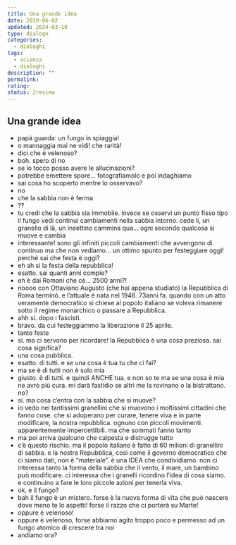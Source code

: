 ```yaml
---
title: Una grande idea
date: 2019-06-02
updated: 2024-03-19
type: dialogo
categories:
  - dialoghi
tags:
  - scienza
  - dialoghi
description: ""
permalink: 
rating: 
status: 2review
---
```

## Una grande idea

- papà guarda: un fungo in spiaggia!
- o mannaggia mai ne vidi! che rarità!
- dici che è velenoso?
- boh. spero di no
- se lo tocco posso avere le allucinazioni?
- potrebbe emettere spore... fotografiamolo e poi indaghiamo
- sai cosa ho scoperto mentre lo osservavo?
- no
- che la sabbia non è ferma
- ??
- tu credi che la sabbia sia immobile. invece se osservi un punto fisso tipo il fungo vedi continui cambiamenti nella sabbia intorno. cede li, un granello di là, un insettino cammina qua... ogni secondo qualcosa si muove e cambia
- interessante! sono gli infiniti piccoli cambiamenti che avvengono di continuo ma che non vediamo... un ottimo spunto per festeggiare oggi! perché sai che festa è oggi?
- eh ah si la festa della repubblica!
- esatto. sai quanti anni compie?
- eh è dai Romani che cè... 2500 anni?!
- noooo con Ottaviano Augusto (che hai appena studiato) la Repubblica di Roma terminó. e l’attuale è nata nel 1946. 73anni fa. quando con un atto veramente democratico si chiese al popolo italiano se voleva rimanere sotto il regime monarchico o passare a Repubblica.
- ahh si. dopo i fascisti.
- bravo. da cui festeggiammo la liberazione il 25 aprile.
- tante feste
- si. ma ci servono per ricordare! la Repubblica è una cosa preziosa. sai cosa significa?
- una cosa pubblica.
- esatto. di tutti. e se una cosa è tua tu che ci fai?
- ma se è di tutti non è solo mia
- giusto. è di tutti. e quindi ANCHE tua. e non so te ma se una cosa è mia ne avrò più cura. mi darà fastidio se altri me la rovinano o la bistrattano. no?
- si. ma cosa c’entra con la sabbia che si muove?
- io vedo nei tantissimi granellini che si muovono i moltissimi cittadini che fanno cose. che si adoperano per curare, tenere viva e in parte modificare, la nostra repubblica. ognuno con piccoli movimenti. apparentemente impercettibili. ma che sommati fanno tanto
- ma poi arriva qualcuno che calpesta e distrugge tutto
- c’è questo rischio. ma il popolo italiano è fatto di 60 milioni di granellini di sabbia. e la nostra Repubblica, così come il governo democratico che ci siamo dati, non è “materiale”. è una IDEA che condividiamo. non ci interessa tanto la forma della sabbia che il vento, il mare, un bambino può modificare. ci interessa che i granelli ricordino l’idea di cosa siamo. e continuino a fare le loro piccole azioni per tenerla viva.
- ok. e il fungo?
- bah il fungo è un mistero. forse è la nuova forma di vita che può nascere dove meno te lo aspetti! forse il razzo che ci porterà su Marte!
- oppure è velenoso!
- oppure è velenoso, forse abbiamo agito troppo poco e permesso ad un fungo atomico di crescere tra noi
- andiamo ora?
